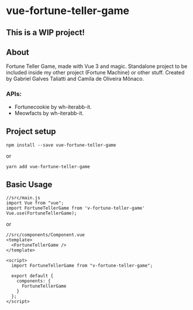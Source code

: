 # vue-fortune-teller-game

## This is a WIP project!

## About
Fortune Teller Game, made with Vue 3 and magic.
Standalone project to be included inside my other project (Fortune Machine) or other stuff.
Created by Gabriel Galves Taliatti and Camila de Oliveira Mônaco.

### APIs:
- Fortunecookie by wh-iterabb-it.
- Meowfacts by wh-iterabb-it.

## Project setup
```
npm install --save vue-fortune-teller-game
```
or
```
yarn add vue-fortune-teller-game
```

## Basic Usage
```
//src/main.js
import Vue from "vue";
import FortuneTellerGame from 'v-fortune-teller-game'
Vue.use(FortuneTellerGame);
```
or
```
//src/components/Component.vue
<template>
  <FortuneTellerGame />
</template>

<script>
  import FortuneTellerGame from "v-fortune-teller-game";

  export default {
    components: {
      FortuneTellerGame
    }
  };
</script>
```
